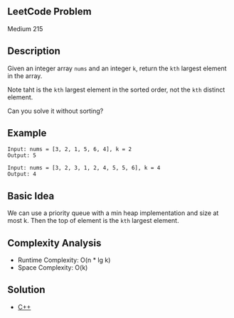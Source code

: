 ## LeetCode Problem
Medium 215

## Description
Given an integer array `nums` and an integer `k`, return the `kth` largest element in the array.

Note taht is the `kth` largest element in the sorted order, not the `kth` distinct element.

Can you solve it without sorting?


## Example
```
Input: nums = [3, 2, 1, 5, 6, 4], k = 2
Output: 5

Input: nums = [3, 2, 3, 1, 2, 4, 5, 5, 6], k = 4
Output: 4
```

## Basic Idea
We can use a priority queue with a min heap implementation and size at most k. Then the top of element is the `kth` largest element.

## Complexity Analysis
- Runtime Complexity: O(n * lg k)
- Space Complexity: O(k)

## Solution
- [C++](./solution.cpp)